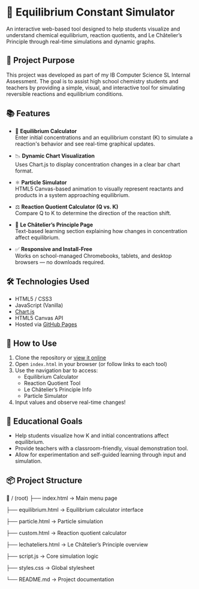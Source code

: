 # 🧪 Equilibrium Constant Simulator

An interactive web-based tool designed to help students visualize and understand chemical equilibrium, reaction quotients, and Le Châtelier’s Principle through real-time simulations and dynamic graphs.

## 🎯 Project Purpose

This project was developed as part of my IB Computer Science SL Internal Assessment. The goal is to assist high school chemistry students and teachers by providing a simple, visual, and interactive tool for simulating reversible reactions and equilibrium conditions.

## 📚 Features

- 🔄 **Equilibrium Calculator**  
  Enter initial concentrations and an equilibrium constant (K) to simulate a reaction's behavior and see real-time graphical updates.

- 📉 **Dynamic Chart Visualization**  
  Uses Chart.js to display concentration changes in a clear bar chart format.

- ⚛️ **Particle Simulator**  
  HTML5 Canvas-based animation to visually represent reactants and products in a system approaching equilibrium.

- ⚖️ **Reaction Quotient Calculator (Q vs. K)**  
  Compare Q to K to determine the direction of the reaction shift.

- 🧬 **Le Châtelier’s Principle Page**  
  Text-based learning section explaining how changes in concentration affect equilibrium.

- ✅ **Responsive and Install-Free**  
  Works on school-managed Chromebooks, tablets, and desktop browsers — no downloads required.

## 🛠️ Technologies Used

- HTML5 / CSS3  
- JavaScript (Vanilla)  
- [Chart.js](https://www.chartjs.org/)  
- HTML5 Canvas API  
- Hosted via [GitHub Pages](https://pages.github.com/)

## 🚀 How to Use

1. Clone the repository or [view it online](https://yourusername.github.io/your-repo-name)
2. Open `index.html` in your browser (or follow links to each tool)
3. Use the navigation bar to access:
   - Equilibrium Calculator
   - Reaction Quotient Tool
   - Le Châtelier’s Principle Info
   - Particle Simulator
4. Input values and observe real-time changes!

## 🧪 Educational Goals

- Help students visualize how K and initial concentrations affect equilibrium.
- Provide teachers with a classroom-friendly, visual demonstration tool.
- Allow for experimentation and self-guided learning through input and simulation.

## 📦 Project Structure
📁 / (root) ├── index.html → Main menu page

├── equilibrium.html → Equilibrium calculator interface

├── particle.html → Particle simulation

├── custom.html → Reaction quotient calculator

├── lechateliers.html → Le Châtelier’s Principle overview

├── script.js → Core simulation logic

├── styles.css → Global stylesheet

└── README.md → Project documentation

